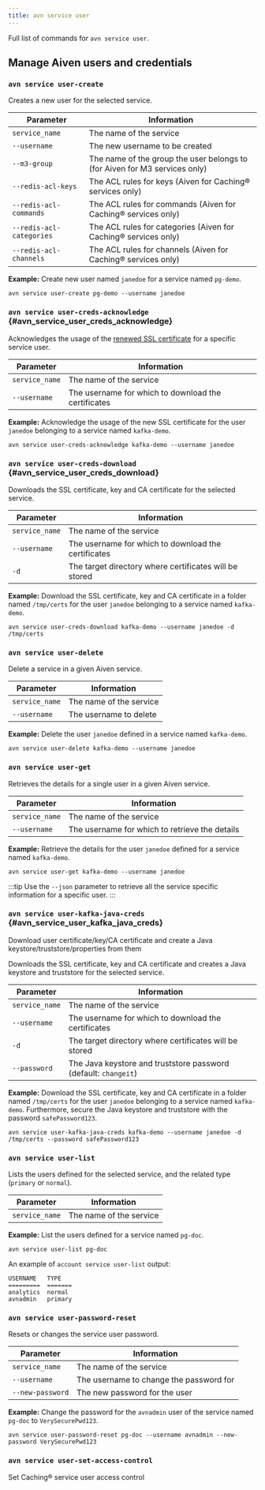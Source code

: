 ```yaml
---
title: avn service user
---
```


Full list of commands for `avn service user`.

## Manage Aiven users and credentials

### `avn service user-create`

Creates a new user for the selected service.

| Parameter                | Information                                                                |
| ------------------------ | -------------------------------------------------------------------------- |
| `service_name`           | The name of the service                                                    |
| `--username`             | The new username to be created                                             |
| `--m3-group`             | The name of the group the user belongs to (for Aiven for M3 services only) |
| `--redis-acl-keys`       | The ACL rules for keys (Aiven for Caching® services only)                  |
| `--redis-acl-commands`   | The ACL rules for commands (Aiven for Caching® services only)              |
| `--redis-acl-categories` | The ACL rules for categories (Aiven for Caching® services only)            |
| `--redis-acl-channels`   | The ACL rules for channels (Aiven for Caching® services only)              |

**Example:** Create new user named `janedoe` for a service named
`pg-demo`.

```
avn service user-create pg-demo --username janedoe
```

### `avn service user-creds-acknowledge` {#avn_service_user_creds_acknowledge}

Acknowledges the usage of the
[renewed SSL certificate](/docs/products/kafka/howto/renew-ssl-certs) for a specific service user.

| Parameter      | Information                                         |
| -------------- | --------------------------------------------------- |
| `service_name` | The name of the service                             |
| `--username`   | The username for which to download the certificates |

**Example:** Acknowledge the usage of the new SSL certificate for the
user `janedoe` belonging to a service named `kafka-demo`.

```
avn service user-creds-acknowledge kafka-demo --username janedoe
```

### `avn service user-creds-download` {#avn_service_user_creds_download}

Downloads the SSL certificate, key and CA certificate for the selected
service.

| Parameter      | Information                                            |
| -------------- | ------------------------------------------------------ |
| `service_name` | The name of the service                                |
| `--username`   | The username for which to download the certificates    |
| `-d`           | The target directory where certificates will be stored |

**Example:** Download the SSL certificate, key and CA certificate in a
folder named `/tmp/certs` for the user `janedoe` belonging to a service
named `kafka-demo`.

```
avn service user-creds-download kafka-demo --username janedoe -d /tmp/certs
```

### `avn service user-delete`

Delete a service in a given Aiven service.

| Parameter      | Information             |
| -------------- | ----------------------- |
| `service_name` | The name of the service |
| `--username`   | The username to delete  |

**Example:** Delete the user `janedoe` defined in a service named
`kafka-demo`.

```
avn service user-delete kafka-demo --username janedoe
```

### `avn service user-get`

Retrieves the details for a single user in a given Aiven service.

| Parameter      | Information                                    |
| -------------- | ---------------------------------------------- |
| `service_name` | The name of the service                        |
| `--username`   | The username for which to retrieve the details |

**Example:** Retrieve the details for the user `janedoe` defined for a
service named `kafka-demo`.

```
avn service user-get kafka-demo --username janedoe
```

:::tip
Use the `--json` parameter to retrieve all the service specific
information for a specific user.
:::

### `avn service user-kafka-java-creds` {#avn_service_user_kafka_java_creds}

Download user certificate/key/CA certificate and create a Java
keystore/truststore/properties from them

Downloads the SSL certificate, key and CA certificate and creates a Java
keystore and truststore for the selected service.

| Parameter      | Information                                                     |
| -------------- | --------------------------------------------------------------- |
| `service_name` | The name of the service                                         |
| `--username`   | The username for which to download the certificates             |
| `-d`           | The target directory where certificates will be stored          |
| `--password`   | The Java keystore and truststore password (default: `changeit`) |

**Example:** Download the SSL certificate, key and CA certificate in a
folder named `/tmp/certs` for the user `janedoe` belonging to a service
named `kafka-demo`. Furthermore, secure the Java keystore and truststore
with the password `safePassword123`.

```
avn service user-kafka-java-creds kafka-demo --username janedoe -d /tmp/certs --password safePassword123
```

### `avn service user-list`

Lists the users defined for the selected service, and the related type
(`primary` or `normal`).

| Parameter      | Information             |
| -------------- | ----------------------- |
| `service_name` | The name of the service |

**Example:** List the users defined for a service named `pg-doc`.

```
avn service user-list pg-doc
```

An example of `account service user-list` output:

```text
USERNAME   TYPE
=========  =======
analytics  normal
avnadmin   primary
```

### `avn service user-password-reset`

Resets or changes the service user password.

| Parameter        | Information                             |
| ---------------- | --------------------------------------- |
| `service_name`   | The name of the service                 |
| `--username`     | The username to change the password for |
| `--new-password` | The new password for the user           |

**Example:** Change the password for the `avnadmin` user of the service
named `pg-doc` to `VerySecurePwd123`.

```
avn service user-password-reset pg-doc --username avnadmin --new-password VerySecurePwd123
```

### `avn service user-set-access-control`

Set Caching® service user access control
